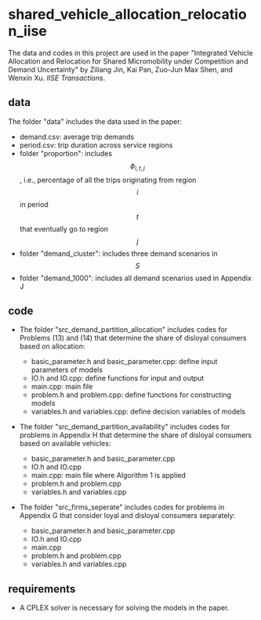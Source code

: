 # shared_vehicle_allocation_relocation_iise
The data and codes in this project are used in the paper "Integrated Vehicle Allocation and Relocation for Shared Micromobility under Competition and Demand Uncertainty" by Ziliang Jin, Kai Pan, Zuo-Jun Max Shen, and Wenxin Xu. *IISE Transactions*.

## data
The folder "data" includes the data used in the paper:
* demand.csv: average trip demands
* period.csv: trip duration across service regions
* folder "proportion": includes $$\phi_{i,t,j}$$, i.e., percentage of all the trips originating from region $$i$$ in period $$t$$ that eventually go to region $$j$$
* folder "demand_cluster": includes three demand scenarios in $$S$$
* folder "demand_1000": includes all demand scenarios used in Appendix J

## code
* The folder "src_demand_partition_allocation" includes codes for Problems (13) and (14) that determine the share of disloyal consumers based on allocation:
  * basic_parameter.h and basic_parameter.cpp: define input parameters of models
  * IO.h and IO.cpp: define functions for input and output
  * main.cpp: main file
  * problem.h and problem.cpp: define functions for constructing models
  * variables.h and variables.cpp: define decision variables of models

* The folder "src_demand_partition_availability" includes codes for problems in Appendix H that determine the share of disloyal consumers based on available vehicles:
  * basic_parameter.h and basic_parameter.cpp
  * IO.h and IO.cpp
  * main.cpp: main file where Algorithm 1 is applied
  * problem.h and problem.cpp
  * variables.h and variables.cpp

* The folder "src_firms_seperate" includes codes for problems in Appendix G that consider loyal and disloyal consumers separately:
  * basic_parameter.h and basic_parameter.cpp
  * IO.h and IO.cpp
  * main.cpp
  * problem.h and problem.cpp
  * variables.h and variables.cpp
 
## requirements
* A CPLEX solver is necessary for solving the models in the paper.
